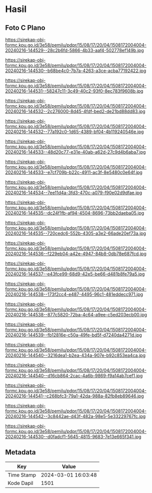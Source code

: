 # Hasil

## Foto C Plano

https://sirekap-obj-formc.kpu.go.id/3e58/pemilu/pdpr/15/08/17/20/04/1508172004004-20240216-144529--28c2b6fd-5866-4b33-aaf4-502778ef149b.jpg

https://sirekap-obj-formc.kpu.go.id/3e58/pemilu/pdpr/15/08/17/20/04/1508172004004-20240216-144530--b68be4c0-7b7a-4263-a3ce-acba77192422.jpg

https://sirekap-obj-formc.kpu.go.id/3e58/pemilu/pdpr/15/08/17/20/04/1508172004004-20240216-144531--58247c11-3c49-40c2-93f0-8ec783f9608b.jpg

https://sirekap-obj-formc.kpu.go.id/3e58/pemilu/pdpr/15/08/17/20/04/1508172004004-20240216-144532--2c276000-8d45-4fdf-bed2-de21bd88dd83.jpg

https://sirekap-obj-formc.kpu.go.id/3e58/pemilu/pdpr/15/08/17/20/04/1508172004004-20240216-144532--77a192c0-1d65-4389-bf04-4b119240546e.jpg

https://sirekap-obj-formc.kpu.go.id/3e58/pemilu/pdpr/15/08/17/20/04/1508172004004-20240216-144533--48d20c77-e31e-40ab-a62d-27c9d4b6aba7.jpg

https://sirekap-obj-formc.kpu.go.id/3e58/pemilu/pdpr/15/08/17/20/04/1508172004004-20240216-144533--e7cf709b-b22c-4911-ac3f-8e5480c0e64f.jpg

https://sirekap-obj-formc.kpu.go.id/3e58/pemilu/pdpr/15/08/17/20/04/1508172004004-20240216-144534--7ee11d4a-3fd3-470c-a079-f90e02d9dfae.jpg

https://sirekap-obj-formc.kpu.go.id/3e58/pemilu/pdpr/15/08/17/20/04/1508172004004-20240216-144535--dc24f1fb-af94-4504-8696-73bb2daeba05.jpg

https://sirekap-obj-formc.kpu.go.id/3e58/pemilu/pdpr/15/08/17/20/04/1508172004004-20240216-144535--720cedc6-552b-4305-a3e2-66ade20ef73a.jpg

https://sirekap-obj-formc.kpu.go.id/3e58/pemilu/pdpr/15/08/17/20/04/1508172004004-20240216-144536--f229eb04-a42e-4947-84b8-0db78e687fcd.jpg

https://sirekap-obj-formc.kpu.go.id/3e58/pemilu/pdpr/15/08/17/20/04/1508172004004-20240216-144537--e43fce99-68d9-42e5-be66-d481b8fe79a5.jpg

https://sirekap-obj-formc.kpu.go.id/3e58/pemilu/pdpr/15/08/17/20/04/1508172004004-20240216-144538--173f2cc4-e487-4495-96c1-481eddecc971.jpg

https://sirekap-obj-formc.kpu.go.id/3e58/pemilu/pdpr/15/08/17/20/04/1508172004004-20240216-144538--877c5820-72ba-4c64-a9ee-c5ed203ecb00.jpg

https://sirekap-obj-formc.kpu.go.id/3e58/pemilu/pdpr/15/08/17/20/04/1508172004004-20240216-144539--fb12816e-c50a-49fe-bd5f-d7240da4271d.jpg

https://sirekap-obj-formc.kpu.go.id/3e58/pemilu/pdpr/15/08/17/20/04/1508172004004-20240216-144540--3216dea1-b2ea-434a-907e-b92c853ea4ca.jpg

https://sirekap-obj-formc.kpu.go.id/3e58/pemilu/pdpr/15/08/17/20/04/1508172004004-20240216-144540--d16cb864-2cac-4a6b-9869-f9a14ab7cef1.jpg

https://sirekap-obj-formc.kpu.go.id/3e58/pemilu/pdpr/15/08/17/20/04/1508172004004-20240216-144541--c268bfc3-79a1-42da-988a-82fb8eb89646.jpg

https://sirekap-obj-formc.kpu.go.id/3e58/pemilu/pdpr/15/08/17/20/04/1508172004004-20240216-144542--3c8442ae-d43f-482a-98e5-5e33229767fc.jpg

https://sirekap-obj-formc.kpu.go.id/3e58/pemilu/pdpr/15/08/17/20/04/1508172004004-20240216-144530--d0fadcf1-5645-4815-9683-7e13e665f341.jpg


## Metadata

| Key        | Value               |
| ---------- | ------------------- |
| Time Stamp | 2024-03-01 16:03:48 |
| Kode Dapil | 1501                |



